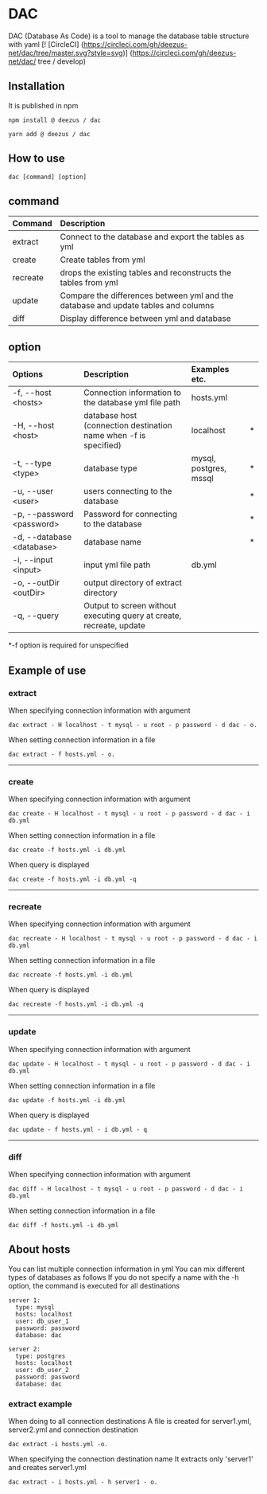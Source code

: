# DAC
DAC (Database As Code) is a tool to manage the database table structure with yaml
[! [CircleCI] (https://circleci.com/gh/deezus-net/dac/tree/master.svg?style=svg)] (https://circleci.com/gh/deezus-net/dac/ tree / develop)
## Installation
It is published in npm
```
npm install @ deezus / dac
```
```
yarn add @ deezus / dac
```

## How to use
```
dac [command] [option]
```

## command
| Command | Description |
|:---|:---|
| extract | Connect to the database and export the tables as yml |
| create | Create tables from yml |
| recreate | drops the existing tables and reconstructs the tables from yml |
| update | Compare the differences between yml and the database and update tables and columns |
| diff | Display difference between yml and database |

## option
| Options | Description | Examples etc. | |
|:---|:---|:---|:---:|
| -f, --host &lt;hosts&gt; | Connection information to the database yml file path | hosts.yml | |
| -H, --host &lt;host&gt; | database host (connection destination name when -f is specified) | localhost | * ||
| -t, --type &lt;type&gt; | database type | mysql, postgres, mssql | * |
| -u, --user &lt;user&gt;| users connecting to the database | | * |
| -p, --password &lt;password&gt; | Password for connecting to the database | | * |
| -d, --database &lt;database&gt; | database name | | * |
| -i, --input &lt;input&gt; | input yml file path | db.yml | |
| -o, --outDir &lt;outDir&gt; | output directory of extract directory | | |
| -q, --query | Output to screen without executing query at create, recreate, update | | |

*-f option is required for unspecified

## Example of use

### extract
When specifying connection information with argument
```
dac extract - H localhost - t mysql - u root - p password - d dac - o.
```
When setting connection information in a file
```
dac extract - f hosts.yml - o.
```
--------------
  
### create
When specifying connection information with argument
```
dac create - H localhost - t mysql - u root - p password - d dac - i db.yml
```
When setting connection information in a file
```
dac create -f hosts.yml -i db.yml
```
When query is displayed
```
dac create -f hosts.yml -i db.yml -q
```
--------------
  
### recreate
When specifying connection information with argument
```
dac recreate - H localhost - t mysql - u root - p password - d dac - i db.yml
```
When setting connection information in a file
```
dac recreate -f hosts.yml -i db.yml
```
When query is displayed
```
dac recreate -f hosts.yml -i db.yml -q
```
--------------
  
### update
When specifying connection information with argument
```
dac update - H localhost - t mysql - u root - p password - d dac - i db.yml
```
When setting connection information in a file
```
dac update -f hosts.yml -i db.yml
```
When query is displayed
```
dac update - f hosts.yml - i db.yml - q
```
--------------
  
### diff
When specifying connection information with argument
```
dac diff - H localhost - t mysql - u root - p password - d dac - i db.yml
```
When setting connection information in a file
```
dac diff -f hosts.yml -i db.yml
```

## About hosts
You can list multiple connection information in yml
You can mix different types of databases as follows
If you do not specify a name with the -h option, the command is executed for all destinations
```yaml: hosts.yml
server 1:
  type: mysql
  hosts: localhost
  user: db_user_1
  password: password
  database: dac
 
server 2:
  type: postgres
  hosts: localhost
  user: db_user_2
  password: password
  database: dac
```

### extract example
When doing to all connection destinations
A file is created for server1.yml, server2.yml and connection destination
```
dac extract -i hosts.yml -o.
```

When specifying the connection destination name
It extracts only 'server1' and creates server1.yml
```
dac extract - i hosts.yml - h server1 - o.
```